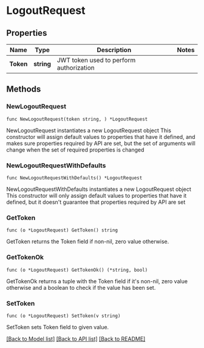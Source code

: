 # LogoutRequest

## Properties

Name | Type | Description | Notes
------------ | ------------- | ------------- | -------------
**Token** | **string** | JWT token used to perform authorization | 

## Methods

### NewLogoutRequest

`func NewLogoutRequest(token string, ) *LogoutRequest`

NewLogoutRequest instantiates a new LogoutRequest object
This constructor will assign default values to properties that have it defined,
and makes sure properties required by API are set, but the set of arguments
will change when the set of required properties is changed

### NewLogoutRequestWithDefaults

`func NewLogoutRequestWithDefaults() *LogoutRequest`

NewLogoutRequestWithDefaults instantiates a new LogoutRequest object
This constructor will only assign default values to properties that have it defined,
but it doesn't guarantee that properties required by API are set

### GetToken

`func (o *LogoutRequest) GetToken() string`

GetToken returns the Token field if non-nil, zero value otherwise.

### GetTokenOk

`func (o *LogoutRequest) GetTokenOk() (*string, bool)`

GetTokenOk returns a tuple with the Token field if it's non-nil, zero value otherwise
and a boolean to check if the value has been set.

### SetToken

`func (o *LogoutRequest) SetToken(v string)`

SetToken sets Token field to given value.



[[Back to Model list]](../README.md#documentation-for-models) [[Back to API list]](../README.md#documentation-for-api-endpoints) [[Back to README]](../README.md)


